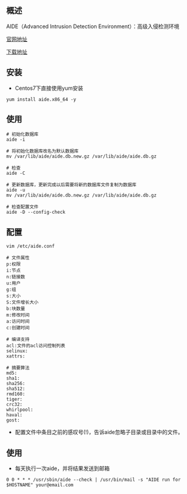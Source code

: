 ## 概述
AIDE（Advanced Intrusion Detection Environment）：高级入侵检测环境

[官网地址](http://aide.sourceforge.net/)

[下载地址](https://sourceforge.net/projects/aide/files/)

## 安装
* Centos7下直接使用yum安装

```
yum install aide.x86_64 -y
```

## 使用
```
# 初始化数据库
aide -i

# 将初始化数据库改名为默认数据库
mv /var/lib/aide/aide.db.new.gz /var/lib/aide/aide.db.gz

# 检查
aide -C

# 更新数据库，更新完成以后需要将新的数据库文件复制为数据库
aide -u
mv /var/lib/aide/aide.db.new.gz /var/lib/aide/aide.db.gz

# 检查配置文件
aide -D --config-check 
```

## 配置
```
vim /etc/aide.conf

# 文件属性
p:权限
i:节点
n:链接数
u:用户
g:组
s:大小
S:文件增长大小
b:块数量
m:修改时间
a:访问时间
c:创建时间

# 编译支持
acl:文件的acl访问控制列表
selinux:
xattrs:

# 摘要算法
md5:
sha1:
sha256:
sha512:
rmd160:
tiger:
crc32:
whirlpool:
haval:
gost:
```

* 配置文件中条目之前的感叹号(!)，告诉aide忽略子目录或目录中的文件。

## 使用
* 每天执行一次aide，并将结果发送到邮箱

```
0 0 * * * /usr/sbin/aide --check | /usr/bin/mail -s "AIDE run for $HOSTNAME" your@email.com
```

